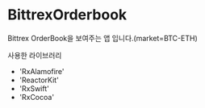 # BittrexOrderbook
Bittrex OrderBook을 보여주는 앱 입니다.(market=BTC-ETH)


사용한 라이브러리
- 'RxAlamofire'
- 'ReactorKit'
- 'RxSwift'
- 'RxCocoa'
